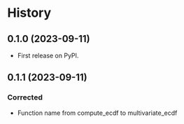 # History

## 0.1.0 (2023-09-11)
- First release on PyPI.

## 0.1.1 (2023-09-11)
### Corrected
- Function name from compute_ecdf to multivariate_ecdf